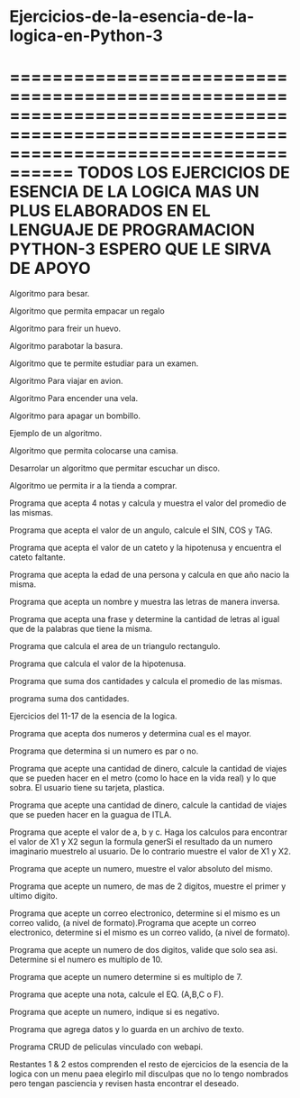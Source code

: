 # Ejercicios-de-la-esencia-de-la-logica-en-Python-3
========================================================================================================================================
TODOS LOS EJERCICIOS DE ESENCIA DE LA LOGICA MAS UN PLUS ELABORADOS EN EL LENGUAJE DE PROGRAMACION PYTHON-3 ESPERO QUE LE SIRVA DE APOYO
========================================================================================================================================

Algoritmo para besar.

Algoritmo que permita empacar un regalo

Algoritmo para freir un huevo.

Algoritmo parabotar la basura.

Algoritmo que te permite estudiar para un examen.

Algoritmo Para viajar en avion.

Algoritmo Para encender una vela.

Algoritmo para apagar un bombillo.

Ejemplo de un algoritmo.

Algoritmo que permita colocarse una camisa.

Desarrolar un algoritmo que permitar escuchar un disco.

Algoritmo ue permita ir a la tienda a comprar.

Programa que acepta 4 notas y calcula y muestra el valor del promedio de las mismas.

Programa que acepta el valor de un angulo, calcule el SIN, COS y TAG.

Programa que acepta el valor de un cateto y la hipotenusa y encuentra el cateto faltante.

Programa que acepta la edad de una persona y calcula en que año nacio la misma.

Programa que acepta un nombre y muestra las letras de manera inversa.

Programa que acepta una frase y determine la cantidad de letras al igual que de la palabras que tiene la misma.

Programa que calcula el area de un triangulo rectangulo.

Programa que calcula el valor de la hipotenusa.

Programa que suma dos cantidades y calcula el promedio de las mismas.

programa suma dos cantidades.

Ejercicios del 11-17 de la esencia de la logica.

Programa que acepta dos numeros y determina cual es el mayor.

Programa que determina si un numero es par o no.

Programa que acepte una cantidad de dinero, calcule la cantidad de viajes que se pueden hacer en el metro (como lo hace en la vida real) y lo que sobra. El usuario tiene su tarjeta, plastica.

Programa que acepte una cantidad de dinero, calcule la cantidad de viajes que se pueden hacer en la guagua de ITLA.

Programa que acepte el valor de a, b y c. Haga los calculos para encontrar el valor de X1 y X2 segun la formula generSi el resultado da un numero imaginario muestrelo al usuario. De lo contrario muestre el valor de X1 y X2.

Programa que acepte un numero, muestre el valor absoluto del mismo.

Programa que acepte un numero, de mas de 2 digitos, muestre el primer y ultimo digito.

Programa que acepte un correo electronico, determine si el mismo es un correo valido, (a nivel de formato).Programa que acepte un correo electronico, determine si el mismo es un correo valido, (a nivel de formato).

Programa que acepte un numero de dos digitos, valide que solo sea asi. Determine si el numero es multiplo de 10.

Programa que acepte un numero determine si es multiplo de 7.

Programa que acepte una nota, calcule el EQ. (A,B,C o F).

Programa que acepte un numero, indique si es negativo.

Programa que agrega datos y lo guarda en un archivo de texto. 

Programa CRUD de peliculas vinculado con webapi.

Restantes 1 & 2 estos comprenden el resto de ejercicios de la esencia de la logica con un menu paea elegirlo mil disculpas que no lo tengo nombrados pero tengan pasciencia y revisen hasta encontrar el deseado.

